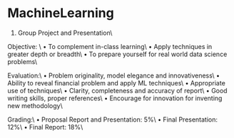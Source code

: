 # MachineLearning
1. Group Project and Presentation\\

Objective: \\
•	To complement in-class learning\\
•	Apply techniques in greater depth or breadth\\
•	To prepare yourself for real world data science problems\\

Evaluation:\\
•	Problem originality, model elegance and innovativeness\\
•	Ability to reveal financial problem and apply ML techniques\\
•	Appropriate use of techniques\\
•	Clarity, completeness and accuracy of report\\
•	Good writing skills, proper references\\
•	Encourage for innovation for inventing new methodology\\

Grading:\\
•	Proposal Report and Presentation: 5%\\
•	Final Presentation: 12%\\
•	Final Report: 18%\\
